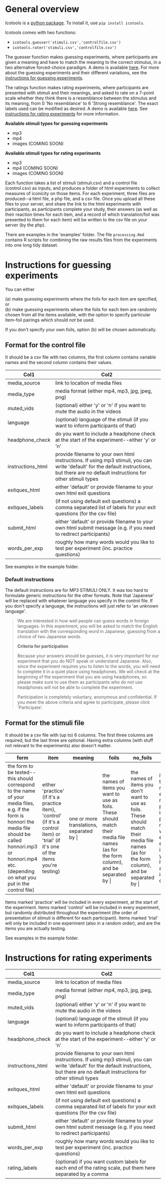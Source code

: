 # General overview

Icotools is a [python package](https://pypi.org/project/icotools/). To install it, use `pip install icotools`.

Icotools comes with two functions:

- `icotools.guesser('stimuli.csv','controlfile.csv')`
- `icotools.rater('stimuli.csv','controlfile.csv')`

The guesser function makes guessing experiments, where participants are given a meaning and have to match the meaning to the correct stimulus, in a two alternative forced-choice paradigm. A demo is available [here](https://honestcookingblog.com/experiments/experiment1.html#). For more about the guessing experiments and their different variations, see the [instructions for guessing experiments](#Instructions-for-guessing-experiments).

The ratings function makes rating experiments, where participants are presented with stimuli and their meanings, and asked to rate on a 7-point scale whether they think there is a resemblance between the stimulus and its meaning, from 0 'No resemblance' to 6 'Strong resemblance'. The exact labels used can be modified as desired. A demo is available [here](https://honestcookingblog.com/ratings/experiment1.html#). See [instructions for rating experiments](#Instructions-for-rating-experiments) for more information.

**Available stimuli types for guessing experiments**  
* mp3
* mp4
* images (COMING SOON)

**Available stimuli types for rating experiments**
* mp3
* mp4 (COMING SOON)
* images (COMING SOON)

Each function takes a list of stimuli (stimuli.csv) and a control file (control.csv) as inputs, and produces a folder of html experiments to collect measures of iconicity on those items. For each experiment, three files are produced--a html file, a php file, and a csv file. Once you upload all these files to your server, and share the link to the html experiments with participants, as participants complete your study, their answers (as well as their reaction times for each item, and a record of which translation/foil was presented to them for each item) will be written to the csv file on your server (by the php). 

There are examples in the 'examples' folder. The file `processing.Rmd` contains R scripts for combining the raw results files from the experiments into one long tidy dataset. 

# Instructions for guessing experiments

You can either 

(a) make guessing experiments where the foils for each item are specified, or   
(b) make guessing experiments where the foils for each item are randomly chosen from all the items available, with the option to specify particular item-foil pairings which should *not* be used.

If you don't specify your own foils, option (b) will be chosen automatically.

## Format for the control file

It should be a csv file with two columns, the first column contains variable names and the second column contains their values.

|Col1             |Col2                                                                                                            |
|-----------------|----------------------------------------------------------------------------------------------------------------|
|media_source     |link to location of media files                                                                                 |
|media_type       |media format (either mp4, mp3, jpg, jpeg, png)                                                                  |                                                                           
|muted_vids       |(optional) either 'y' or 'n' if you want to mute the audio in the videos                                        |
|language         |(optional) language of the stimuli (if you want to inform participants of that)                                 |
|headphone_check  |do you want to include a headphone check at the start of the experiment--either 'y' or 'n'                      |                                                                        
|instructions_html|provide filename to your own html instructions. If using mp3 stimuli, you can write 'default' for the default instructions, but there are no default instructions for other stimuli types|                                              |                                                                       |
|exitques_html    |either 'default' or provide filename to your own html exit questions                                             |  
|exitques_labels  |(if not using default exit questions) a comma separated list of labels for your exit questions (for the csv file)|
|submit_html      |either 'default' or provide filename to your own html submit message (e.g. if you need to redirect participants) |
|words_per_exp    |roughly how many words would you like to test per experiment (inc. practice questions)                           |                                                                        

See examples in the example folder.

### Default instructions

The default instructions are for MP3 STIMULI ONLY. It was too hard to formulate generic instructions for the other formats. Note that 'Japanese' will be replaced with whatever language you specify in the control file. If you don't specify a language, the instructions will just refer to 'an unknown language'.

>  <p>We are interested in how well people can guess words in foreign languages. In this experiment, you will be asked to match the English translation with the corresponding word in Japanese, guessing from a choice of two Japanese words.</p>
>  <p><strong>Criteria for participation</strong></p>
>  <p>Because your answers should be guesses, it is very important for our experiment that you do NOT speak or understand Japanese. Also, since the experiment requires you to listen to the words, you will need to complete it in a quiet place using headphones. We will check at the beginning of the experiment that you are using headphones, so please make sure to use them as participants who do not use headphones will not be able to complete the experiment.</p> 
>  <p>Participation is completely voluntary, anonymous and confidential. If you meet the above criteria and agree to participate, please click 'Participate'.</p>

## Format for the stimuli file
It should be a csv file with (up to) 6 columns. The first three columns are required, but the last three are optional. Having extra columns (with stuff not relevant to the experiments) also doesn't matter.

|form                                                                                                                                                                                                                      |item                                                                                                                                |meaning                                   |foils                                                                                                                                   |no_foils                                                                                                                                      |iconic                                                                                                                                                                 |
|--------------------------------------------------------------------------------------------------------------------------------------------------------------------------------------------------------------------------|------------------------------------------------------------------------------------------------------------------------------------|------------------------------------------|----------------------------------------------------------------------------------------------------------------------------------------|----------------------------------------------------------------------------------------------------------------------------------------------|-----------------------------------------------------------------------------------------------------------------------------------------------------------------------|
|the form to be tested--this should correspond to the name of your media files, e.g. if the form is honnori the media file should be called honnori.mp3 or honnori.mp4 etc. (depending on what you put in the control file)|either 'practice' (if it's a practice item), 'control' (if it's a control item) or 'trial' (if it's one of the items you're testing)|one or more translations, separated by \\||the names of items you want to use as foils. These should match their media file names (as for the form column), and be separated by \\||the names of items you don't want to use as foils. These should match their media file names (as for the form column), and be separated by \\||if you want to have a roughly equal number of possibly iconic vs possibly not iconic words in each experiment, indicate your hypothesis about iconicity 'y' or 'n' here|

Items marked 'practice' will be included in every experiment, at the start of the experiment. Items marked 'control' will be included in every experiment, but randomly distributed throughout the experiment (the order of presentation of stimuli is different for each participant). Items marked 'trial' will only be included in one experiment (also in a random order), and are the items you are actually testing.

See examples in the example folder.

# Instructions for rating experiments

|Col1             |Col2                                                                                                            |
|-----------------|----------------------------------------------------------------------------------------------------------------|
|media_source     |link to location of media files                                                                                 |
|media_type       |media format (either mp4, mp3, jpg, jpeg, png)                                                                  |                                                                           
|muted_vids       |(optional) either 'y' or 'n' if you want to mute the audio in the videos                                        |
|language         |(optional) language of the stimuli (if you want to inform participants of that)                                 |
|headphone_check  |do you want to include a headphone check at the start of the experiment--either 'y' or 'n'                      |                                                                        
|instructions_html|provide filename to your own html instructions. If using mp3 stimuli, you can write 'default' for the default instructions, but there are no default instructions for other stimuli types|                                              |                                                                       |
|exitques_html    |either 'default' or provide filename to your own html exit questions                                             |  
|exitques_labels  |(if not using default exit questions) a comma separated list of labels for your exit questions (for the csv file)|
|submit_html      |either 'default' or provide filename to your own html submit message (e.g. if you need to redirect participants) |
|words_per_exp    |roughly how many words would you like to test per experiment (inc. practice questions)                           |
|rating_labels    |(optional) if you want custom labels for each end of the rating scale, put them here separated by a comma        |
